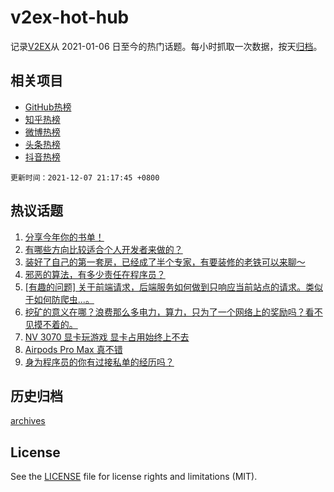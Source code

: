 # v2ex-hot-hub

 记录[V2EX](https://www.v2ex.com/)从 2021-01-06 日至今的热门话题。每小时抓取一次数据，按天[归档](archives)。
 
 ## 相关项目

- [GitHub热榜](https://github.com/snaildev/github-hot-hub)
- [知乎热榜](https://github.com/snaildev/zhihu-hot-hub)
- [微博热榜](https://github.com/snaildev/weibo-hot-hub)
- [头条热榜](https://github.com/snaildev/toutiao-hot-hub)
- [抖音热榜](https://github.com/snaildev/douyin-hot-hub)


 `更新时间：2021-12-07 21:17:45 +0800`

## 热议话题

1. [分享今年你的书单！](https://www.v2ex.com/t/820522)
1. [有哪些方向比较适合个人开发者来做的？](https://www.v2ex.com/t/820593)
1. [装好了自己的第一套房，已经成了半个专家，有要装修的老铁可以来聊～](https://www.v2ex.com/t/820477)
1. [邪恶的算法，有多少责任在程序员？](https://www.v2ex.com/t/820521)
1. [[有趣的问题] 关于前端请求，后端服务如何做到只响应当前站点的请求。类似于如何防爬虫...。](https://www.v2ex.com/t/820478)
1. [挖矿的意义在哪？浪费那么多电力，算力，只为了一个网络上的奖励吗？看不见摸不着的。](https://www.v2ex.com/t/820628)
1. [NV 3070 显卡玩游戏 显卡占用始终上不去](https://www.v2ex.com/t/820541)
1. [Airpods Pro Max 真不错](https://www.v2ex.com/t/820567)
1. [身为程序员的你有过接私单的经历吗？](https://www.v2ex.com/t/820474)

## 历史归档

[archives](archives)

## License

See the [LICENSE](LICENSE) file for license rights and limitations (MIT).
